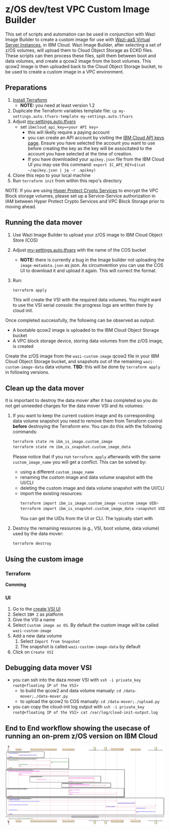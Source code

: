 # z/OS dev/test VPC Custom Image Builder

This set of scripts and automation can be used in conjunction with Wazi Image Builder to create a custom image for use with [Wazi-aaS Virtual Server Instances](https://www.ibm.com/cloud/wazi-as-a-service), in IBM Cloud. Wazi Image Builder, after selecting a set of z/OS volumes, will upload them to Cloud Object Storage as ECKD files. These scripts can then process these files, split them between boot and data volumes, and create a qcow2 image from the boot volumes. This qcow2 image is then uploaded back to the Cloud Object Storage bucket, to be used to create a custom image in a VPC environment.

## Preparations

1. [Install Terraform](https://learn.hashicorp.com/tutorials/terraform/install-cli)
   - **NOTE:** you need at least version 1.2
2. Duplicate the Terraform variables template file: `cp my-settings.auto.tfvars-template my-settings.auto.tfvars`
3. Adjust [my-settings.auto.tfvars](my-settings.auto.tfvars-template)
   - set `ibmcloud_api_key=<your API key>`
      - this will likelly require a paying account
      - you can create an API account by visiting the [IBM Cloud API keys page](https://cloud.ibm.com/iam/apikeys). Ensure you have
        selected the account you want to use before creating the key as the key will be associtated to the account you have selected
        at the time of creation.
      - If you have downloaded your `apikey.json` file from the IBM Cloud UI you may use this command:
        `export IC_API_KEY=$(cat ~/apikey.json | jq -r .apikey)`
4. Clone this repo to your local machine
5. Run `terraform init` from within this repo's directory

NOTE: If you are using [Hyper Protect Crypto Services](https://www.ibm.com/cloud/hyper-protect-crypto) to encrypt the VPC Block storage volumes, please set up a Service-Service authorization in IAM  between Hyper Protect Crypto Services and VPC Block Storage prior to moving ahead.

## Running the data mover

1. Use Wazi Image Builder to upload your z/OS image to IBM Cloud Object Store (COS)
2. Adjust [my-settings.auto.tfvars](my-settings.auto.tfvars-template) with the name of the COS bucket
   - **NOTE:** there is currently a bug in the Image builder not uploading the `image-metadata.json` as json. As circumvention
     you can use the COS UI to download it and upload it again. This will correct the format.
3. Run:

   ```bash
   terraform apply
   ```

   This will create the VSI with the required data volumes. You might want to use the VSI serial console: the progress logs are written there by cloud init.

Once completed successfully, the following can be observed as output:

- A bootable qcow2 image is uploaded to the IBM Cloud Object Storage bucket
- A VPC block storage device, storing data volumes from the z/OS image, is created

Create the z/OS image from the `wazi-custom-image` qcow2 file in your IBM Cloud Object Storage bucket, and snapshots out of the remaining `wazi-custom-image-data` data volume. **TBD**: this will be done by `terraform apply` in following versions.

## Clean up the data mover

It is important to destroy the data mover after it has completed so you do not get unneeded charges for the data mover VSI and its volumes:

1. If you want to keep the current custom image and its corresponding data volume snapshot you need to remove them from
   Terraform control **before** destroying the Terraform env. You can do this with the following commands:

   ```bash
   terraform state rm ibm_is_image.custom_image
   terraform state rm ibm_is_snapshot.custom_image_data
   ```

   Please notice that if you run `terraform apply` afterwards with the same `custom_image_name` you will get a conflict. This can be solved by:
   - using a different `custom_image_name`
   - renaming the custom image and data volume snapshot with the UI/CLI
   - deleting the custom image and data volume snapshot with the UI/CLI
   - import the existing resources:
     ```bash
     terraform import ibm_is_image.custom_image <custom image UID>
     terraform import ibm_is_snapshot.custom_image_data <snapshot UID>
     ```
     You can get the UIDs from the UI or CLI. The typically start with 
2. Destroy the remaining resources (e.g., VSI, boot volume, data volume) used by the data mover:
   ```bash
   terraform destroy
   ```

## Using the custom image

### Terraform

**Comming**

### UI

1. Go to the [create VSI UI](https://cloud.ibm.com/vpc-ext/provision/vs)
2. Select `IBM Z` as platform
3. Give the VSI a name
4. Select `Custom image as OS`. By default the custom image will be called `wazi-custom-image`
5. Add a new data volume
   1. Select `Import from Snapshot`
   2. The snapshot is called `wazi-custom-image-data` by default
6. Click on `Create VSI`


## Debugging data mover VSI

- you can ssh into the daza mover VSI with `ssh -i private_key root@<floating IP of the VSI>`
  - to build the qcow2 and data volume manualy: `cd /data-mover;./data-mover.py`
  - to upload the qcow2 to COS manualy: `cd /data-mover;./upload.py`
- you can copy the cloud-init log output with `ssh -i private_key root@<floating IP of the VSI> cat /var/log/cloud-init-output.log`


## End to End workflow showing the usecase of running an on-prem z/OS version on IBM Cloud
![](https://github.com/ibm-hyper-protect/zos-vpc-custom-image-builder/blob/main/design-flows/sequence-diagram.png)
